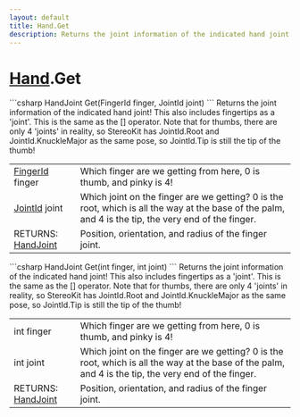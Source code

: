 ```yaml
---
layout: default
title: Hand.Get
description: Returns the joint information of the indicated hand joint! This also includes fingertips as a 'joint'. This is the same as the [] operator. Note that for thumbs, there are only 4 'joints' in reality, so StereoKit has JointId.Root and JointId.KnuckleMajor as the same pose, so JointId.Tip is still the tip of the thumb!
---
```

# [Hand]({{site.url}}/Pages/StereoKit/Hand.html).Get

<div class='signature' markdown='1'>
```csharp
HandJoint Get(FingerId finger, JointId joint)
```
Returns the joint information of the indicated hand
joint! This also includes fingertips as a 'joint'. This is the
same as the [] operator. Note that for thumbs, there are only 4
'joints' in reality, so StereoKit has JointId.Root and
JointId.KnuckleMajor as the same pose, so JointId.Tip is still
the tip of the thumb!
</div>

|  |  |
|--|--|
|[FingerId]({{site.url}}/Pages/StereoKit/FingerId.html) finger|Which finger are we getting from here, 0 is             thumb, and pinky is 4!|
|[JointId]({{site.url}}/Pages/StereoKit/JointId.html) joint|Which joint on the finger are we getting? 0              is the root, which is all the way at the base of the palm, and 4             is the tip, the very end of the finger.|
|RETURNS: [HandJoint]({{site.url}}/Pages/StereoKit/HandJoint.html)|Position, orientation, and radius of the finger joint.|

<div class='signature' markdown='1'>
```csharp
HandJoint Get(int finger, int joint)
```
Returns the joint information of the indicated hand
joint! This also includes fingertips as a 'joint'. This is the
same as the [] operator. Note that for thumbs, there are only 4
'joints' in reality, so StereoKit has JointId.Root and
JointId.KnuckleMajor as the same pose, so JointId.Tip is still
the tip of the thumb!
</div>

|  |  |
|--|--|
|int finger|Which finger are we getting from here, 0 is             thumb, and pinky is 4!|
|int joint|Which joint on the finger are we getting? 0              is the root, which is all the way at the base of the palm, and 4             is the tip, the very end of the finger.|
|RETURNS: [HandJoint]({{site.url}}/Pages/StereoKit/HandJoint.html)|Position, orientation, and radius of the finger joint.|




